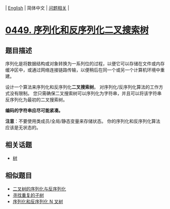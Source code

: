 
| [English](README_EN.md) | 简体中文 | [问题相关](QUESTION.md) |
# [0449. 序列化和反序列化二叉搜索树](https://leetcode-cn.com/problems/serialize-and-deserialize-bst/)
## 题目描述
<p>序列化是将数据结构或对象转换为一系列位的过程，以便它可以存储在文件或内存缓冲区中，或通过网络连接链路传输，以便稍后在同一个或另一个计算机环境中重建。</p>

<p>设计一个算法来序列化和反序列化<strong>二叉搜索树</strong>。 对序列化/反序列化算法的工作方式没有限制。 您只需确保二叉搜索树可以序列化为字符串，并且可以将该字符串反序列化为最初的二叉搜索树。</p>

<p><strong>编码的字符串应尽可能紧凑。</strong></p>

<p><strong>注意</strong>：不要使用类成员/全局/静态变量来存储状态。 你的序列化和反序列化算法应该是无状态的。</p>

## 相关话题
- [树](https://leetcode-cn.com/tag/tree)
## 相似题目
- [二叉树的序列化与反序列化](../0297/README.md)
- [寻找重复的子树](../0652/README.md)
- [序列化和反序列化 N 叉树](../0428/README.md)
